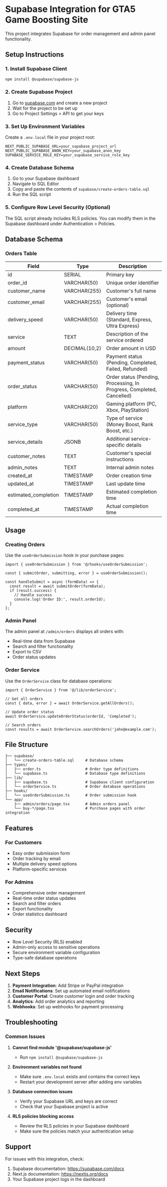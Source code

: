 # Supabase Integration for GTA5 Game Boosting Site

This project integrates Supabase for order management and admin panel functionality.

## Setup Instructions

### 1. Install Supabase Client

```bash
npm install @supabase/supabase-js
```

### 2. Create Supabase Project

1. Go to [supabase.com](https://supabase.com) and create a new project
2. Wait for the project to be set up
3. Go to Project Settings > API to get your keys

### 3. Set Up Environment Variables

Create a `.env.local` file in your project root:

```env
NEXT_PUBLIC_SUPABASE_URL=your_supabase_project_url
NEXT_PUBLIC_SUPABASE_ANON_KEY=your_supabase_anon_key
SUPABASE_SERVICE_ROLE_KEY=your_supabase_service_role_key
```

### 4. Create Database Schema

1. Go to your Supabase dashboard
2. Navigate to SQL Editor
3. Copy and paste the contents of `supabase/create-orders-table.sql`
4. Run the SQL script

### 5. Configure Row Level Security (Optional)

The SQL script already includes RLS policies. You can modify them in the Supabase dashboard under Authentication > Policies.

## Database Schema

### Orders Table

| Field | Type | Description |
|-------|------|-------------|
| id | SERIAL | Primary key |
| order_id | VARCHAR(50) | Unique order identifier |
| customer_name | VARCHAR(255) | Customer's full name |
| customer_email | VARCHAR(255) | Customer's email (optional) |
| delivery_speed | VARCHAR(50) | Delivery time (Standard, Express, Ultra Express) |
| service | TEXT | Description of the service ordered |
| amount | DECIMAL(10,2) | Order amount in USD |
| payment_status | VARCHAR(50) | Payment status (Pending, Completed, Failed, Refunded) |
| order_status | VARCHAR(50) | Order status (Pending, Processing, In Progress, Completed, Cancelled) |
| platform | VARCHAR(20) | Gaming platform (PC, Xbox, PlayStation) |
| service_type | VARCHAR(50) | Type of service (Money Boost, Rank Boost, etc.) |
| service_details | JSONB | Additional service-specific details |
| customer_notes | TEXT | Customer's special instructions |
| admin_notes | TEXT | Internal admin notes |
| created_at | TIMESTAMP | Order creation time |
| updated_at | TIMESTAMP | Last update time |
| estimated_completion | TIMESTAMP | Estimated completion time |
| completed_at | TIMESTAMP | Actual completion time |

## Usage

### Creating Orders

Use the `useOrderSubmission` hook in your purchase pages:

```tsx
import { useOrderSubmission } from '@/hooks/useOrderSubmission';

const { submitOrder, submitting, error } = useOrderSubmission();

const handleSubmit = async (formData) => {
  const result = await submitOrder(formData);
  if (result.success) {
    // Handle success
    console.log('Order ID:', result.orderId);
  }
};
```

### Admin Panel

The admin panel at `/admin/orders` displays all orders with:
- Real-time data from Supabase
- Search and filter functionality
- Export to CSV
- Order status updates

### Order Service

Use the `OrderService` class for database operations:

```tsx
import { OrderService } from '@/lib/orderService';

// Get all orders
const { data, error } = await OrderService.getAllOrders();

// Update order status
await OrderService.updateOrderStatus(orderId, 'Completed');

// Search orders
const results = await OrderService.searchOrders('john@example.com');
```

## File Structure

```
├── supabase/
│   └── create-orders-table.sql     # Database schema
├── types/
│   ├── order.ts                    # Order type definitions
│   └── supabase.ts                 # Database type definitions
├── lib/
│   ├── supabase.ts                 # Supabase client configuration
│   └── orderService.ts             # Order database operations
├── hooks/
│   └── useOrderSubmission.ts       # Order submission hook
└── app/
    ├── admin/orders/page.tsx       # Admin orders panel
    └── buy-*/page.tsx              # Purchase pages with order integration
```

## Features

### For Customers
- Easy order submission form
- Order tracking by email
- Multiple delivery speed options
- Platform-specific services

### For Admins
- Comprehensive order management
- Real-time order status updates
- Search and filter orders
- Export functionality
- Order statistics dashboard

## Security

- Row Level Security (RLS) enabled
- Admin-only access to sensitive operations
- Secure environment variable configuration
- Type-safe database operations

## Next Steps

1. **Payment Integration**: Add Stripe or PayPal integration
2. **Email Notifications**: Set up automated email notifications
3. **Customer Portal**: Create customer login and order tracking
4. **Analytics**: Add order analytics and reporting
5. **Webhooks**: Set up webhooks for payment processing

## Troubleshooting

### Common Issues

1. **Cannot find module '@supabase/supabase-js'**
   - Run `npm install @supabase/supabase-js`

2. **Environment variables not found**
   - Make sure `.env.local` exists and contains the correct keys
   - Restart your development server after adding env variables

3. **Database connection issues**
   - Verify your Supabase URL and keys are correct
   - Check that your Supabase project is active

4. **RLS policies blocking access**
   - Review the RLS policies in your Supabase dashboard
   - Make sure the policies match your authentication setup

## Support

For issues with this integration, check:
1. Supabase documentation: https://supabase.com/docs
2. Next.js documentation: https://nextjs.org/docs
3. Your Supabase project logs in the dashboard
